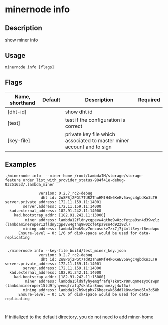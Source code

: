 # minernode info

## Description

show miner info

## Usage
```
minernode info [flags]
```

## Flags

| Name, shorthand| Default   | Description | Required                                                                  |
| --------------- | ----   | -------- | --------------------- 
| [dht-id]     |   | show dht id    |                    | 
| [test]        |     | test if the configuration is correct    |                     |
| [key-file]     |  | private key file which associated to master miner account and to sign    |                       | 



## Examples

```
./minernode info  --miner-home /root/LambdaIM/storage/storage-feature_order_list_with_provider_status-984f41e-debug-03251653/.lambda_miner

               version: 0.2.7_rc2-debug
                dht id: 2u8PSj2PGt7TdR2ThuHMfH4k6KeEv5avgc4gbdKn3LTH
server.private_address: 172.11.159.11:14001
        server.address: 172.11.159.11:14000
  kad.external_address: 182.91.242.11:14000
    kad.bootstrap_addr: [182.91.242.11:13000]
         miner address: lambda12fldnycgpevw4gthq9w0zcfetpa9sn4d39wzlz (lambdamineroper12fldnycgpevw4gthq9w0zcfetpa9sn4d92z92l)
        mining address: lambda1kwk9qv7nncusukv7zx7j7j4mlt3eyrf6ecdwpu
      Ensure-level = 0: 1/6 of disk-space would be used for data-replicating
      
      
 ./minernode info --key-file build/test_miner_key.json 
               version: 0.2.7_rc2-debug
                dht id: 2u8PSj2PGt7TdR2ThuHMfH4k6KeEv5avgc4gbdKn3LTH
server.private_address: 172.11.159.11:14001
        server.address: 172.11.159.11:14000
  kad.external_address: 182.91.242.11:14000
    kad.bootstrap_addr: [182.91.242.11:13000]
         miner address: lambda15ld9fyhyemqfrafq7skntxr8nuqnmezyx6zwpn (lambdamineroper15ld9fyhyemqfrafq7skntxr8nuqnmezyj4wf5w)
        mining address: lambda1c7h9wjphx76hgecwk66ddlk8vwduvd6lv3d58h
      Ensure-level = 0: 1/6 of disk-space would be used for data-replicating
      
 
```
If initialized to the default directory, you do not need to add miner-home
